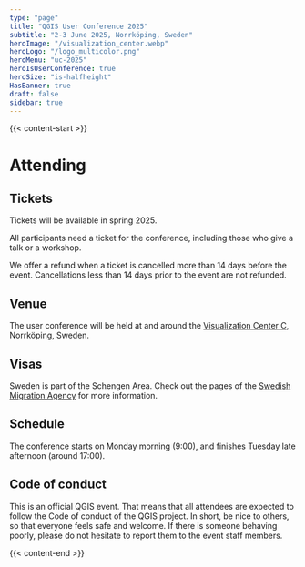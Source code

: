 ```yaml
---
type: "page"
title: "QGIS User Conference 2025"
subtitle: "2-3 June 2025, Norrköping, Sweden"
heroImage: "/visualization_center.webp"
heroLogo: "/logo_multicolor.png"
heroMenu: "uc-2025"
heroIsUserConference: true
heroSize: "is-halfheight"
HasBanner: true
draft: false
sidebar: true
---
```


{{< content-start >}}

# Attending

## Tickets

Tickets will be available in spring 2025.

All participants need a ticket for the conference, including those who give a talk or a workshop.

We offer a refund when a ticket is cancelled more than 14 days before the event. Cancellations less than 14 days prior
to the event are not refunded.

## Venue

The user conference will be held at and around the [Visualization Center C](https://www.visualiseringscenter.se/), Norrköping,
Sweden.

## Visas

Sweden is part of the Schengen Area. Check out the pages of the
[Swedish Migration Agency](https://www.migrationsverket.se/English/Private-individuals/Visiting-Sweden/Visit-Sweden-up-to-90-days---apply-for-a-visa.html)
for more information.

## Schedule

The conference starts on Monday morning (9:00), and finishes Tuesday late afternoon (around 17:00).

## Code of conduct

This is an official QGIS event. That means that all attendees are expected to follow the Code of conduct of the QGIS
project. In short, be nice to others, so that everyone feels safe and welcome. If there is someone behaving poorly,
please do not hesitate to report them to the event staff members.

<!--

## Getting there

## Getting around

## Accommodation

## Practicalities

-->

{{< content-end >}}
